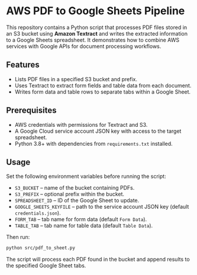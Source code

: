 # AWS PDF to Google Sheets Pipeline

This repository contains a Python script that processes PDF files stored in an S3 bucket using **Amazon Textract** and writes the extracted information to a Google Sheets spreadsheet. It demonstrates how to combine AWS services with Google APIs for document processing workflows.

## Features

- Lists PDF files in a specified S3 bucket and prefix.
- Uses Textract to extract form fields and table data from each document.
- Writes form data and table rows to separate tabs within a Google Sheet.

## Prerequisites

- AWS credentials with permissions for Textract and S3.
- A Google Cloud service account JSON key with access to the target spreadsheet.
- Python 3.8+ with dependencies from `requirements.txt` installed.

## Usage

Set the following environment variables before running the script:

- `S3_BUCKET` – name of the bucket containing PDFs.
- `S3_PREFIX` – optional prefix within the bucket.
- `SPREADSHEET_ID` – ID of the Google Sheet to update.
- `GOOGLE_SHEETS_KEYFILE` – path to the service account JSON key (default `credentials.json`).
- `FORM_TAB` – tab name for form data (default `Form Data`).
- `TABLE_TAB` – tab name for table data (default `Table Data`).

Then run:

```bash
python src/pdf_to_sheet.py
```

The script will process each PDF found in the bucket and append results to the specified Google Sheet tabs.


